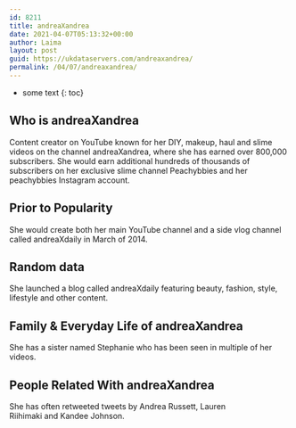 ```yaml
---
id: 8211
title: andreaXandrea
date: 2021-04-07T05:13:32+00:00
author: Laima
layout: post
guid: https://ukdataservers.com/andreaxandrea/
permalink: /04/07/andreaxandrea/
---
```


* some text
{: toc}


## Who is andreaXandrea
                  
                  
                  
Content creator on YouTube known for her DIY, makeup, haul and slime videos on the channel andreaXandrea, where she has earned over 800,000 subscribers. She would earn additional hundreds of thousands of subscribers on her exclusive slime channel Peachybbies and her peachybbies Instagram account. 
                  
              
            
              
            
                
                
                
## Prior to Popularity
                  
                  
                  
She would create both her main YouTube channel and a side vlog channel called andreaXdaily in March of 2014.
                  
              
            
              
            
                
                
                
## Random data
                  
                  
                  
She launched a blog called andreaXdaily featuring beauty, fashion, style, lifestyle and other content.
                  
              
            
              
            
                
                
                
## Family & Everyday Life of andreaXandrea
                  
                  
                  
She has a sister named Stephanie who has been seen in multiple of her videos. 
                  
              
            
              
            
                
                
                
## People Related With andreaXandrea
                  
                  
                  
She has often retweeted tweets by Andrea Russett, Lauren Riihimaki and Kandee Johnson. 
                  
              
            
              
            
                
              
            
              
              
            
            
              
            
          
          
          
